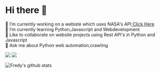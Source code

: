 # Hi there 👋





 🔭 I’m currently working on a webiste which uses NASA's API<a href="https://github.com/fredysomy/NasaAPI">  Click Here</a> <br>
 🌱 I’m currently learning Python,Javascript and Webdevelopment<br>
 👬 Like to collaborate on website projects using Rest API's in Python and Javascript<br>
 💬 Ask me about Python web automation,crawling
 
  [![](https://img.shields.io/badge/.-LinkedIn-Blue?style=for-the-badge&logo=linkedin)](https://www.linkedin.com/in/fredysomy/)
  [![](https://img.shields.io/badge/.-Gmail-Red?style=for-the-badge&logo=gmail)](mailto:fredysomy@gmail.com)
 
![Fredy's github stats](https://github-readme-stats.vercel.app/api?username=fredysomy&show_icons=true&hide=["issues"])
